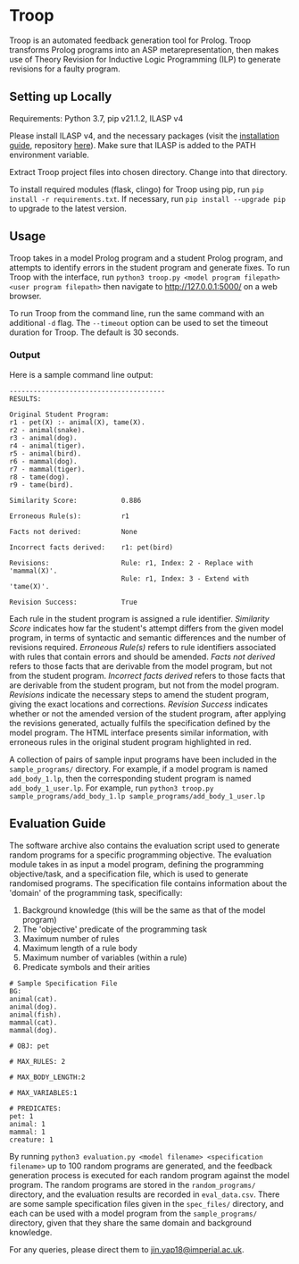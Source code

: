 
# Troop
Troop is an automated feedback generation tool for Prolog. Troop transforms Prolog programs into an ASP metarepresentation, then makes use of Theory Revision for Inductive Logic Programming (ILP) to generate revisions for a faulty program.

  
## Setting up Locally
Requirements: Python 3.7, pip v21.1.2, ILASP v4

Please install ILASP v4, and the necessary packages (visit the [installation guide](https://doc.ilasp.com/installation.html), repository [here](https://github.com/marklaw/ILASP-releases/releases)). Make sure that ILASP is added to the PATH environment variable. 
  
Extract Troop project files into chosen directory. Change into that directory.

To install required modules (flask, clingo) for Troop using pip, run `pip install -r requirements.txt`. If necessary, run `pip install --upgrade pip` to upgrade to the latest version.
  
## Usage
Troop takes in a model Prolog program and a student Prolog program, and attempts to identify errors in the student program and generate fixes. To run Troop with the interface, run
```python3 troop.py <model program filepath> <user program filepath>```
then navigate to http://127.0.0.1:5000/ on a web browser.

To run Troop from the command line, run the same command with an additional `-d` flag. The `--timeout` option can be used to set the timeout duration for Troop. The default is 30 seconds.

### Output
Here is a sample command line output:
```
---------------------------------------
RESULTS:

Original Student Program:
r1 - pet(X) :- animal(X), tame(X).
r2 - animal(snake).
r3 - animal(dog).
r4 - animal(tiger).
r5 - animal(bird).
r6 - mammal(dog).
r7 - mammal(tiger).
r8 - tame(dog).
r9 - tame(bird).

Similarity Score:			0.886

Erroneous Rule(s):			r1

Facts not derived:			None

Incorrect facts derived:	r1: pet(bird)

Revisions:					Rule: r1, Index: 2 - Replace with 'mammal(X)'.
							Rule: r1, Index: 3 - Extend with 'tame(X)'.

Revision Success:			True
```
Each rule in the student program is assigned a rule identifier. *Similarity Score* indicates how far the student's attempt differs from the given model program, in terms of syntactic and semantic differences and the number of revisions required. *Erroneous Rule(s)* refers to rule identifiers associated with rules that contain errors and should be amended. *Facts not derived* refers to those facts that are derivable from the model program, but not from the student program. *Incorrect facts derived* refers to those facts that are derivable from the student program, but not from the model program. *Revisions* indicate the necessary steps to amend the student program, giving the exact locations and corrections. *Revision Success* indicates whether or not the amended version of the student program, after applying the revisions generated, actually fulfils the specification defined by the model program. The HTML interface presents similar information, with erroneous rules in the original student program highlighted in red.

A collection of pairs of sample input programs have been included in the `sample_programs/` directory. For example, if a model program is named `add_body_1.lp`, then the corresponding student program is named `add_body_1_user.lp`. For example, run ```python3 troop.py sample_programs/add_body_1.lp sample_programs/add_body_1_user.lp```


## Evaluation Guide
The software archive also contains the evaluation script used to generate random programs for a specific programming objective. The evaluation module takes in as input a model program, defining the programming objective/task, and a specification file, which is used to generate randomised programs. The specification file contains information about the 'domain' of the programming task, specifically:
1. Background knowledge (this will be the same as that of the model program)
2. The 'objective' predicate of the programming task
3. Maximum number of rules
4. Maximum length of a rule body
5. Maximum number of variables (within a rule)
6. Predicate symbols and their arities

```
# Sample Specification File
BG:
animal(cat).
animal(dog).
animal(fish).
mammal(cat).
mammal(dog).

# OBJ: pet

# MAX_RULES: 2

# MAX_BODY_LENGTH:2

# MAX_VARIABLES:1

# PREDICATES:
pet: 1
animal: 1
mammal: 1
creature: 1
```

By running
```python3 evaluation.py <model filename> <specification filename>```
up to 100 random programs are generated, and the feedback generation process is executed for each random program against the model program. The random programs are stored in the `random_programs/` directory, and the evaluation results are recorded in `eval_data.csv`. There are some sample specification files given in the `spec_files/` directory, and each can be used with a model program from the `sample_programs/` directory, given that they share the same domain and background knowledge.

For any queries, please direct them to jin.yap18@imperial.ac.uk.
